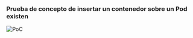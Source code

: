 ### Prueba de concepto de insertar un contenedor sobre un Pod existen
![PoC](PoC/MultiPod/images/PoC.png)
